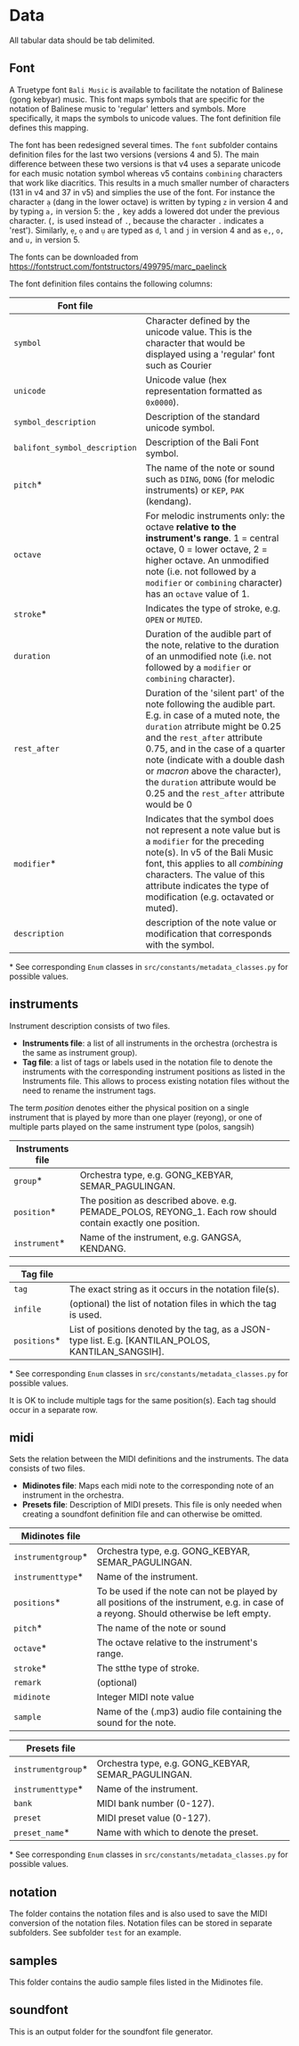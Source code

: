 # Data

All tabular data should be tab delimited.


## Font
A Truetype font `Bali Music` is available to facilitate the notation of Balinese (gong kebyar) music. This font maps symbols that are specific for the notation of Balinese music to 'regular' letters and symbols. More specifically, it maps the symbols to unicode values. The font definition file defines this mapping.

The font has been redesigned several times. The `font` subfolder contains definition files for the last two versions (versions 4 and 5). The main difference between these two versions is that v4 uses a separate unicode for each music notation symbol whereas v5 contains `combining` characters that work like diacritics. This results in a much smaller number of characters (131 in v4 and 37 in v5) and simplies the use of the font. For instance the character `ạ` (dang in the lower octave) is written by typing `z` in version 4 and by typing `a,` in version 5: the `,` key adds a lowered dot under the previous character. (`,` is used instead of `.`, because the character `.` indicates a 'rest'). Similarly, `ẹ`, `ọ` and `ụ` are typed as `d`, `l` and `j` in version 4 and as `e,`, `o,` and `u,` in version 5.

The fonts can be downloaded from https://fontstruct.com/fontstructors/499795/marc_paelinck

The font definition files contains the following columns:

| **Font file** |  |
| ------ | --------- |
| `symbol` | Character defined by the unicode value. This is the character that would be displayed using a 'regular' font such as Courier |
| `unicode` | Unicode value (hex representation formatted as `0x0000`). |
| `symbol_description` | Description of the standard unicode symbol. |
| `balifont_symbol_description` | Description of the Bali Font symbol. |
| `pitch`\* | The name of the note or sound such as `DING`, `DONG` (for melodic instruments) or `KEP`, `PAK` (kendang). |
| `octave` | For melodic instruments only: the octave **relative to the instrument's range**. 1 = central octave, 0 = lower octave, 2 = higher octave. An unmodified note (i.e. not followed by a `modifier` or `combining` character) has an `octave` value of 1. |
| `stroke`\* | Indicates the type of stroke, e.g. `OPEN` or `MUTED`. |
| `duration` | Duration of the audible part of the note, relative to the duration of an unmodified note (i.e. not followed by a `modifier` or `combining` character). |
| `rest_after` | Duration of the 'silent part' of the note following the audible part. E.g. in case of a muted note, the `duration` atrribute might be 0.25 and the `rest_after` attribute 0.75, and in the case of a quarter note (indicate with a double dash or _macron_ above the character), the `duration` attribute would be 0.25 and the `rest_after` attribute would be 0 |
| `modifier`\* | Indicates that the symbol does not represent a note value but is a `modifier` for the preceding note(s). In v5 of the Bali Music font, this applies to all _combining_ characters. The value of this attribute indicates the type of modification (e.g. octavated or muted). |
| `description` | description of the note value or modification that corresponds with the symbol. |

\* See corresponding `Enum` classes in `src/constants/metadata_classes.py` for possible values.


## instruments

Instrument description consists of two files. 
- **Instruments file**: a list of all instruments in the orchestra (orchestra is the same as instrument group).
- **Tag file**: a list of tags or labels used in the notation file to denote the instruments with the corresponding instrument positions as listed in the Instruments file. This allows to process existing notation files without the need to rename the instrument tags.

The term *position* denotes either the physical position on a single instrument that is played by more than one player (reyong), or one of multiple parts played on the same instrument type (polos, sangsih)

| **Instruments file** |  |
| ------ | --------- |
| `group`\* | Orchestra type, e.g. GONG_KEBYAR, SEMAR_PAGULINGAN. |
| `position`\* | The position as described above. e.g. PEMADE_POLOS, REYONG_1. Each row should contain exactly one position. |
| `instrument`\* | Name of the instrument, e.g. GANGSA, KENDANG. |

| **Tag file** |  |
| ------ | --------- |
| `tag` | The exact string as it occurs in the notation file(s). |
| `infile` | (optional) the list of notation files in which the tag is used. |
| `positions`\* | List of positions denoted by the tag, as a JSON-type list. E.g. [KANTILAN_POLOS, KANTILAN_SANGSIH]. |

\* See corresponding `Enum` classes in `src/constants/metadata_classes.py` for possible values.

It is OK to include multiple tags for the same position(s). Each tag should occur in a separate row.


## midi

Sets the relation between the MIDI definitions and the instruments.
The data consists of two files.
- **Midinotes file**: Maps each midi note to the corresponding note of an instrument in the orchestra.
- **Presets file**: Description of MIDI presets. This file is only needed when creating a soundfont definition file and can otherwise be omitted.

| **Midinotes file** |  |
| ------ | --------- |
|`instrumentgroup`\* | Orchestra type, e.g. GONG_KEBYAR, SEMAR_PAGULINGAN. |
| `instrumenttype`\* | Name of the instrument. |
| `positions`\* | To be used if the note can not be played by all positions of the instrument, e.g. in case of a reyong. Should otherwise be left empty. |
| `pitch`\* | The name of the note or sound |
| `octave`\* | The octave relative to the instrument's range. |
| `stroke`\* | The stthe type of stroke. |
| `remark` | (optional) |
| `midinote` | Integer MIDI note value  |
| `sample`| Name of the (.mp3) audio file containing the sound for the note. |

| **Presets file** |  |
| ------ | --------- |
|`instrumentgroup`\* | Orchestra type, e.g. GONG_KEBYAR, SEMAR_PAGULINGAN. |
| `instrumenttype`\* | Name of the instrument. |
| `bank` | MIDI bank number (0-127). |
| `preset` | MIDI preset value (0-127). |
| `preset_name`\* | Name with which to denote the preset. |

\* See corresponding `Enum` classes in `src/constants/metadata_classes.py` for possible values.


## notation

The folder contains the notation files and is also used to save the MIDI conversion of the notation files. Notation files can be stored in separate subfolders. See subfolder `test` for an example.

## samples

This folder contains the audio sample files listed in the Midinotes file.

## soundfont

This is an output folder for the soundfont file generator.